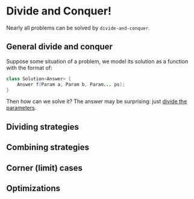 # Divide and Conquer!

Nearly all problems can be solved by `divide-and-conquer`.

## General divide and conquer
Suppose some situation of a problem, we model its solution as a function with the format of:
```java
class Solution<Answer> {
    Answer f(Param a, Param b, Param... ps);
}
```
Then how can we solve it?
The answer may be surprising: just <u>divide the parameters</u>.

## Dividing strategies

## Combining strategies

## Corner (limit) cases

## Optimizations
